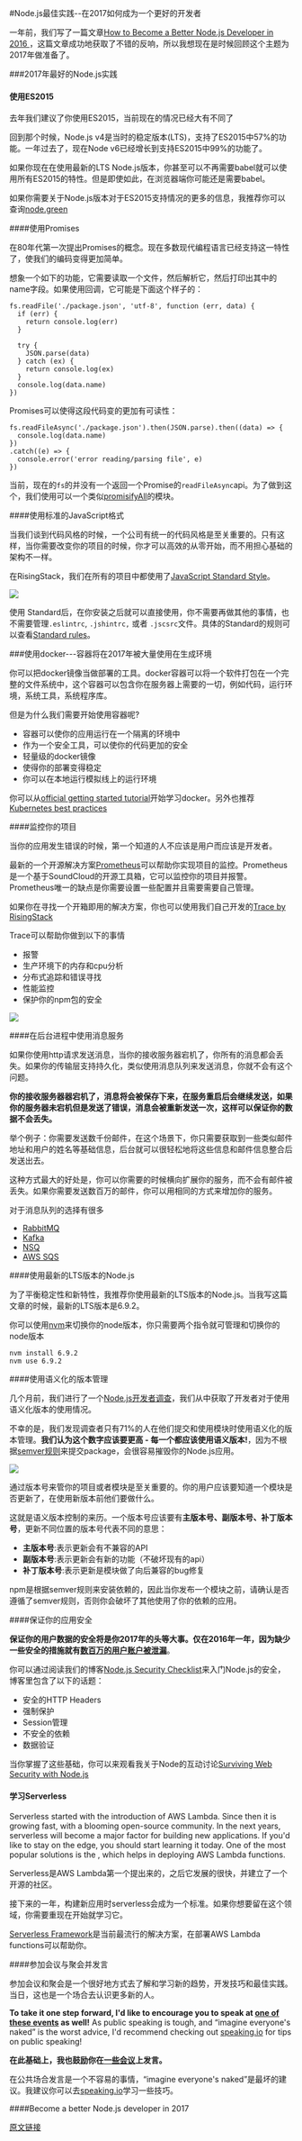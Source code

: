 #Node.js最佳实践--在2017如何成为一个更好的开发者

一年前，我们写了一篇文章[How to Become a Better Node.js Developer in 2016 ](https://blog.risingstack.com/how-to-become-a-better-node-js-developer-in-2016/)，这篇文章成功地获取了不错的反响，所以我想现在是时候回顾这个主题为2017年做准备了。

###2017年最好的Node.js实践

#### 使用ES2015

去年我们建议了你使用ES2015，当前现在的情况已经大有不同了

回到那个时候，Node.js v4是当时的稳定版本(LTS)，支持了ES2015中57%的功能。一年过去了，现在Node v6已经增长到支持ES2015中99%的功能了。

如果你现在在使用最新的LTS Node.js版本，你甚至可以不再需要babel就可以使用所有ES2015的特性。但是即使如此，在浏览器端你可能还是需要babel。

如果你需要关于Node.js版本对于ES2015支持情况的更多的信息，我推荐你可以查询[node.green](http://node.green/)

####使用Promises

在80年代第一次提出Promises的概念。现在多数现代编程语言已经支持这一特性了，使我们的编码变得更加简单。

想象一个如下的功能，它需要读取一个文件，然后解析它，然后打印出其中的name字段。如果使用回调，它可能是下面这个样子的：

```
fs.readFile('./package.json', 'utf-8', function (err, data) {  
  if (err) {
    return console.log(err)
  }

  try {
    JSON.parse(data)
  } catch (ex) {
    return console.log(ex)
  }
  console.log(data.name)
})
```

Promises可以使得这段代码变的更加有可读性：
```
fs.readFileAsync('./package.json').then(JSON.parse).then((data) => {  
  console.log(data.name)
})
.catch((e) => {
  console.error('error reading/parsing file', e)
})
```

当前，现在的`fs`的并没有一个返回一个Promise的`readFileAsync`api。为了做到这个，我们使用可以一个类似[promisifyAll](http://bluebirdjs.com/docs/api/promise.promisifyall.html)的模块。

####使用标准的JavaScript格式

当我们谈到代码风格的时候，一个公司有统一的代码风格是至关重要的。只有这样，当你需要改变你的项目的时候，你才可以高效的从零开始，而不用担心基础的架构不一样。

在RisingStack，我们在所有的项目中都使用了[JavaScript Standard Style](https://github.com/feross/standard)。

![](http://upload-images.jianshu.io/upload_images/2764259-080be7bedc3cb01a.png?imageMogr2/auto-orient/strip%7CimageView2/2/w/1240)

使用 Standard后，在你安装之后就可以直接使用，你不需要再做其他的事情，也不需要管理`.eslintrc`, `.jshintrc,` 或者 `.jscsrc`文件。具体的Standard的规则可以查看[Standard rules](http://standardjs.com/rules.html#javascript-standard-style)。

###使用docker---容器将在2017年被大量使用在生成环境

你可以把docker镜像当做部署的工具。docker容器可以将一个软件打包在一个完整的文件系统中，这个容器可以包含你在服务器上需要的一切，例如代码，运行环境，系统工具，系统程序库。

但是为什么我们需要开始使用容器呢?

* 容器可以使你的应用运行在一个隔离的环境中
* 作为一个安全工具，可以使你的代码更加的安全
* 轻量级的docker镜像
* 使得你的部署变得稳定
* 你可以在本地运行模拟线上的运行环境

你可以从[official getting started tutorial](https://docs.docker.com/engine/getstarted/)开始学习docker。另外也推荐[Kubernetes best practices](https://blog.risingstack.com/moving-node-js-from-paas-to-kubernetes-tutorial/) 

####监控你的项目

当你的应用发生错误的时候，第一个知道的人不应该是用户而应该是开发者。

最新的一个开源解决方案[Prometheus](https://prometheus.io/)可以帮助你实现项目的监控。Prometheus是一个基于SoundCloud的开源工具箱，它可以监控你的项目并报警。Prometheus唯一的缺点是你需要设置一些配置并且需要需要自己管理。

如果你在寻找一个开箱即用的解决方案，你也可以使用我们自己开发的[Trace by RisingStack](https://trace.risingstack.com/)

Trace可以帮助你做到以下的事情

* 报警
* 生产环境下的内存和cpu分析
* 分布式追踪和错误寻找
* 性能监控
* 保护你的npm包的安全


![](http://upload-images.jianshu.io/upload_images/2764259-82a2b67449ab54ba.png?imageMogr2/auto-orient/strip%7CimageView2/2/w/1240)

####在后台进程中使用消息服务

如果你使用http请求发送消息，当你的接收服务器宕机了，你所有的消息都会丢失。如果你的传输层支持持久化，类似使用消息队列来发送消息，你就不会有这个问题。

**你的接收服务器器宕机了，消息将会被保存下来，在服务重启后会继续发送，如果你的服务器未宕机但是发送了错误，消息会被重新发送一次，这样可以保证你的数据不会丢失。**

举个例子：你需要发送数千份邮件，在这个场景下，你只需要获取到一些类似邮件地址和用户的姓名等基础信息，后台就可以很轻松地将这些信息和邮件信息整合后发送出去。

这种方式最大的好处是，你可以你需要的时候横向扩展你的服务，而不会有邮件被丢失。如果你需要发送数百万的邮件，你可以用相同的方式来增加你的服务。

对于消息队列的选择有很多

* [RabbitMQ](https://www.rabbitmq.com/)
* [Kafka](https://kafka.apache.org/)
* [NSQ](http://nsq.io/)
* [AWS SQS](https://aws.amazon.com/sqs/)

####使用最新的LTS版本的Node.js

为了平衡稳定性和新特性，我推荐你使用最新的LTS版本的Node.js。当我写这篇文章的时候，最新的LTS版本是6.9.2。

你可以使用[nvm](https://github.com/creationix/nvm)来切换你的node版本，你只需要两个指令就可管理和切换你的node版本

```
nvm install 6.9.2 
nvm use 6.9.2
```

####使用语义化的版本管理

几个月前，我们进行了一个[Node.js开发者调查](https://blog.risingstack.com/node-js-developer-survey-results-2016/)，我们从中获取了开发者对于使用语义化版本的使用情况。

不幸的是，我们发现调查者只有71%的人在他们提交和使用模块时使用语义化的版本管理。**我们认为这个数字应该要更高 - 每一个都应该使用语义版本!**，因为不根据[semver规则](http://semver.org/lang/zh-CN/)来提交package，会很容易摧毁你的Node.js应用。


![](http://upload-images.jianshu.io/upload_images/2764259-23211e2ea8f4c975.png?imageMogr2/auto-orient/strip%7CimageView2/2/w/1240)

通过版本号来管你的项目或者模块是至关重要的。你的用户应该要知道一个模块是否更新了，在使用新版本前他们要做什么。

这就是语义版本控制的来历。一个版本号应该要有**主版本号、副版本号、补丁版本号**，更新不同位置的版本号代表不同的意思：

* **主版本号**:表示更新会有不兼容的API
* **副版本号**:表示更新会有新的功能（不破坏现有的api）
* **补丁版本号**:表示更新是模块做了向后兼容的bug修复

npm是根据semver规则来安装依赖的，因此当你发布一个模块之前，请确认是否遵循了semver规则，否则你会破坏了其他使用了你的依赖的应用。

####保证你的应用安全

**保证你的用户数据的安全将是你2017年的头等大事。仅在2016年一年，因为缺少一些安全的措施就有[数百万的用户账户被泄漏](https://en.wikipedia.org/wiki/List_of_data_breaches)**。

你可以通过阅读我们的博客[Node.js Security Checklist](https://blog.risingstack.com/node-js-security-checklist/)来入门Node.js的安全，博客里包含了以下的话题：

* 安全的HTTP Headers
* 强制保护
* Session管理
* 不安全的依赖
* 数据验证

当你掌握了这些基础，你可以来观看我关于Node的互动讨论[Surviving Web Security with Node.js](https://www.youtube.com/watch?v=80LbyikAUqI)

#### 学习Serverless

Serverless started with the introduction of AWS Lambda. Since then it is growing fast, with a blooming open-source community.
In the next years, serverless will become a major factor for building new applications. If you'd like to stay on the edge, you should start learning it today.
One of the most popular solutions is the , which helps in deploying AWS Lambda functions.

Serverless是AWS Lambda第一个提出来的，之后它发展的很快，并建立了一个开源的社区。

接下来的一年，构建新应用时serverless会成为一个标准。如果你想要留在这个领域，你需要重现在开始就学习它。

[Serverless Framework](https://serverless.com/)是当前最流行的解决方案，在部署AWS Lambda functions可以帮助你。

####参加会议与聚会并发言

参加会议和聚会是一个很好地方式去了解和学习新的趋势，开发技巧和最佳实践。当日，这也是一个场合去认识更多新的人。

**To take it one step forward, I'd like to encourage you to speak at [one of these events](https://github.com/watson/conferences) as well!**
As public speaking is tough, and “imagine everyone's naked” is the worst advice, I'd recommend checking out [speaking.io](http://speaking.io/) for tips on public speaking!

**在此基础上，我也鼓励你在[一些会议](https://github.com/watson/conferences)上发言。**

在公共场合发言是一个不容易的事情，“imagine everyone's naked”是最坏的建议。我建议你可以去[speaking.io](http://speaking.io/)学习一些技巧。

####Become a better Node.js developer in 2017

[原文链接](http://www.zcfy.cc/article/node-js-best-practices-how-to-become-a-better-developer-in-2017-risingstack-2174.html)
